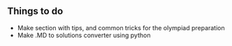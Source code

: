 ## Things to do
- Make section with tips, and common tricks for the olympiad preparation
- Make .MD to solutions converter using python
